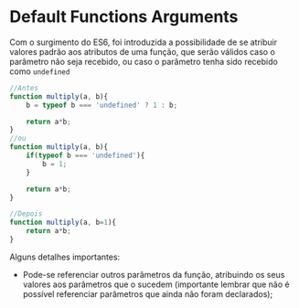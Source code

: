 # Default Functions Arguments

Com o surgimento do ES6, foi introduzida a possibilidade de se atribuir valores padrão aos atributos de uma função, que serão válidos caso o parâmetro não seja recebido, ou caso o parâmetro tenha sido recebido como ```undefined```

```javascript
//Antes
function multiply(a, b){
    b = typeof b === 'undefined' ? 1 : b;

    return a*b;
}
//ou
function multiply(a, b){
    if(typeof b === 'undefined'){
        b = 1;
    }

    return a*b;
}

//Depois
function multiply(a, b=1){
    return a*b;
}
```

Alguns detalhes importantes:
- Pode-se referenciar outros parâmetros da função, atribuindo os seus valores aos parâmetros que o sucedem (importante lembrar que não é possível referenciar parâmetros que ainda não foram declarados);